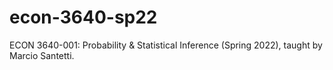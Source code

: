 # econ-3640-sp22
ECON 3640-001: Probability &amp; Statistical Inference (Spring 2022), taught by Marcio Santetti.
